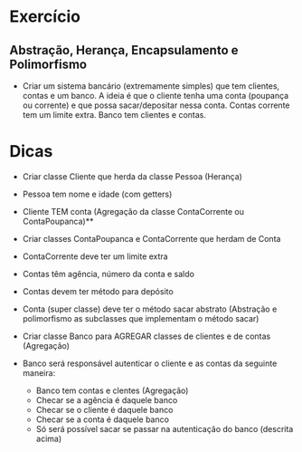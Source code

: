 <!-- cSpell:disable -->
# Exercício

## Abstração, Herança, Encapsulamento e Polimorfismo

- Criar um sistema bancário (extremamente simples) que tem clientes, contas e
    um banco. A ideia é que o cliente tenha uma conta (poupança ou corrente) e que
    possa sacar/depositar nessa conta. Contas corrente tem um limite extra. Banco
    tem clientes e contas.

# Dicas

- Criar classe Cliente que herda da classe Pessoa (Herança)
- Pessoa tem nome e idade (com getters)
- Cliente TEM conta (Agregação da classe ContaCorrente ou ContaPoupanca)**
- Criar classes ContaPoupanca e ContaCorrente que herdam de Conta
- ContaCorrente deve ter um limite extra
- Contas têm agência, número da conta e saldo
- Contas devem ter método para depósito
- Conta (super classe) deve ter o método sacar abstrato (Abstração e polimorfismo as subclasses que implementam o método sacar)

- Criar classe Banco para AGREGAR classes de clientes e de contas (Agregação)
- Banco será responsável autenticar o cliente e as contas da seguinte maneira:
  - Banco tem contas e clentes (Agregação)
  - Checar se a agência é daquele banco
  - Checar se o cliente é daquele banco
  - Checar se a conta é daquele banco
  - Só será possível sacar se passar na autenticação do banco (descrita acima)
